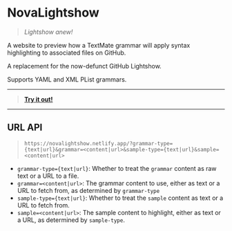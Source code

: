 # NovaLightshow
> *Lightshow anew!*

A website to preview how a TextMate grammar will apply syntax highlighting to associated files on GitHub.

A replacement for the now-defunct GitHub Lightshow.

Supports YAML and XML PList grammars.

---

> [**Try it out!**](https://novalightshow.netlify.app)

----

## URL API
> `https://novalightshow.netlify.app/?grammar-type={text|url}&grammar=<content|url>&sample-type={text|url}&sample=<content|url>`
- `grammar-type={text|url}`: Whether to treat the `grammar` content as raw text or a URL to a file.
- `grammar=<content|url>`: The grammar content to use, either as text or a URL to fetch from, as determined by `grammar-type`
- `sample-type={text|url}`: Whether to treat the `sample` content as text or a URL to fetch from.
- `sample=<content|url>`: The sample content to highlight, either as text or a URL, as determined by `sample-type`.
